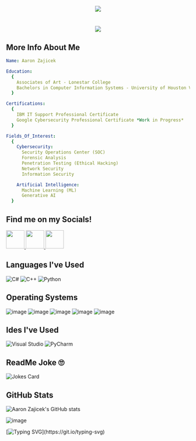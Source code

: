 <p align="center">
<img src="https://capsule-render.vercel.app/api?text=Hello+World!&type=venom&animation=twinkling&theme=tokyonight" />
</p>

<h1 align="center">
    <img src="https://readme-typing-svg.demolab.com?font=Ubuntu&size=30&duration=2500&pause=1000&color=00FF00&center=true&vCenter=true&width=435&lines=Welcome+to+Aarons+README;Cybersecurity;Artificial+Intelligence;Coding" />
</h1> 

## More Info About Me
```yaml
Name: Aaron Zajicek

Education:
  {
    Associates of Art - Lonestar College
    Bachelors in Computer Information Systems - University of Houston Victoria *Work in Progress*
  }

Certifications:
  {
    IBM IT Support Professional Certificate
    Google Cybersecurity Professional Certificate *Work in Progress*
  }

Fields_Of_Interest:
  {
    Cybersecurity:
      Security Operations Center (SOC)
      Forensic Analysis
      Penetration Testing (Ethical Hacking)
      Network Security
      Information Security

    Artificial Intelligence:
      Machine Learning (ML)
      Generative AI
  }
```
## Find me on my Socials!
<p align="left">
<a href="https://www.instagram.com/a.2.z0101/">
  <img height="50" src="https://img.shields.io/badge/Instagram-E4405F?style=for-the-badge&logo=instagram&logoColor=white"/> </a>
<a href="https://www.linkedin.com/in/aaronkeithzajicek/">
  <img height="50" src="https://img.shields.io/badge/LinkedIn-0077B5?style=for-the-badge&logo=linkedin&logoColor=white"/> </a>
<a href="https://x.com/A2Z0101">
  <img height="50" src="https://img.shields.io/badge/X-000000?style=for-the-badge&logo=x&logoColor=white"/> </a>
</p>

## Languages I've Used
![C#](https://img.shields.io/badge/c%23-%23239120.svg?style=for-the-badge&logo=csharp&logoColor=white)
![C++](https://img.shields.io/badge/c++-%2300599C.svg?style=for-the-badge&logo=c%2B%2B&logoColor=white)
![Python](https://img.shields.io/badge/python-3670A0?style=for-the-badge&logo=python&logoColor=ffdd54)

## Operating Systems
![image](https://img.shields.io/badge/Windows-0078D6?style=for-the-badge&logo=windows&logoColor=white)
![image](https://img.shields.io/badge/iOS-000000?style=for-the-badge&logo=ios&logoColor=white)
![image](https://img.shields.io/badge/Kali_Linux-557C94?style=for-the-badge&logo=kali-linux&logoColor=white)
![image](https://img.shields.io/badge/Tails%20-56347C?&style=for-the-badge&logo=tails&logoColor=white)
![image](https://img.shields.io/badge/Ubuntu-E95420?style=for-the-badge&logo=ubuntu&logoColor=white)

## Ides I've Used
![Visual Studio](https://img.shields.io/badge/Visual%20Studio-5C2D91.svg?style=for-the-badge&logo=visual-studio&logoColor=white)
![PyCharm](https://img.shields.io/badge/pycharm-143?style=for-the-badge&logo=pycharm&logoColor=black&color=black&labelColor=green)

## ReadMe Joke 🙄
![Jokes Card](https://readme-jokes.vercel.app/api)

## GitHub Stats
![Aaron Zajicek's GitHub stats](https://github-readme-stats.vercel.app/api?username=mrA2Z0101&theme=chartreuse-dark&show_icons=true)

![image](https://media0.giphy.com/media/v1.Y2lkPTc5MGI3NjExeTFmaXFvMm9haDRwOGlldmR5OTFyNmI4OXkzNm43amJ0YjBvcThpcSZlcD12MV9pbnRlcm5hbF9naWZfYnlfaWQmY3Q9Zw/115BJle6N2Av0A/200.webp)

[![Typing SVG](https://readme-typing-svg.demolab.com?font=Ubuntu&pause=1000&color=3EFF39&width=435&lines=That%E2%80%99s+all+Folks!)](https://git.io/typing-svg)


<!--
**mrA2Z0101/mrA2Z0101** is a ✨ _special_ ✨ repository because its `README.md` (this file) appears on your GitHub profile.

Here are some ideas to get you started:

- 🔭 I’m currently working on ...
- 🌱 I’m currently learning ...
- 👯 I’m looking to collaborate on ...
- 🤔 I’m looking for help with ...
- 💬 Ask me about ...
- 📫 How to reach me: ...
- 😄 Pronouns: ...
- ⚡ Fun fact: ...
-->
